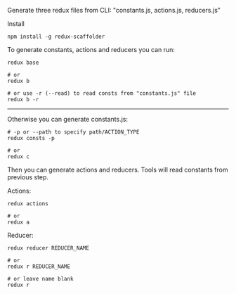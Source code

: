 Generate three redux files from CLI: "constants.js, actions.js, reducers.js"

Install 

```
npm install -g redux-scaffolder
```

To generate constants, actions and reducers you can run:
```
redux base 

# or
redux b

# or use -r (--read) to read consts from "constants.js" file
redux b -r
```

___

Otherwise you can generate constants.js:
```
# -p or --path to specify path/ACTION_TYPE
redux consts -p

# or
redux c
```

Then you can generate actions and reducers.
Tools will read constants from previous step.

Actions:
```
redux actions

# or
redux a
```

Reducer:
```
redux reducer REDUCER_NAME

# or
redux r REDUCER_NAME

# or leave name blank
redux r
```

